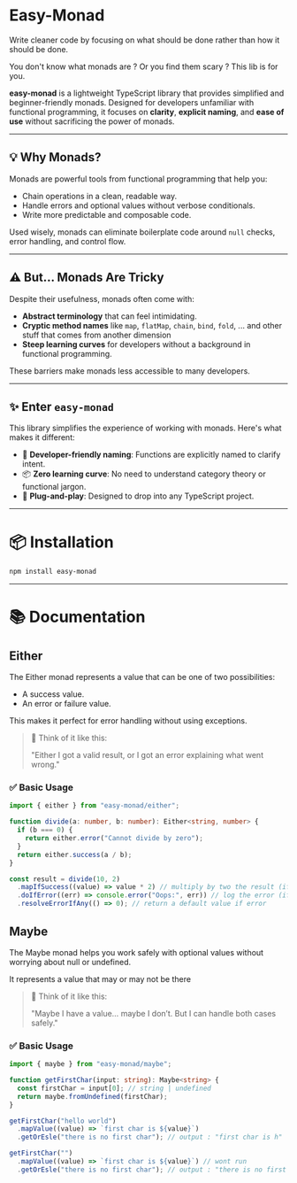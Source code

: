 # Easy-Monad

Write cleaner code by focusing on what should be done rather than how it should be done.

You don't know what monads are ? Or you find them scary ? This lib is for you.

**easy-monad** is a lightweight TypeScript library that provides simplified and beginner-friendly monads. Designed for developers unfamiliar with functional programming, it focuses on **clarity**, **explicit naming**, and **ease of use** without sacrificing the power of monads.

---

## 💡 Why Monads?

Monads are powerful tools from functional programming that help you:

- Chain operations in a clean, readable way.
- Handle errors and optional values without verbose conditionals.
- Write more predictable and composable code.

Used wisely, monads can eliminate boilerplate code around `null` checks, error handling, and control flow.

---

## ⚠️ But... Monads Are Tricky

Despite their usefulness, monads often come with:

- **Abstract terminology** that can feel intimidating.
- **Cryptic method names** like `map`, `flatMap`, `chain`, `bind`, `fold`, ... and other stuff that comes from another dimension
- **Steep learning curves** for developers without a background in functional programming.

These barriers make monads less accessible to many developers.

---

## ✨ Enter `easy-monad`

This library simplifies the experience of working with monads. Here's what makes it different:

- 🧠 **Developer-friendly naming**: Functions are explicitly named to clarify intent.
- 📦 **Zero learning curve**: No need to understand category theory or functional jargon.
- 🚀 **Plug-and-play**: Designed to drop into any TypeScript project.

---

# 📦 Installation

```bash
npm install easy-monad
```

---

# 📚 Documentation

## Either

The Either monad represents a value that can be one of two possibilities:

- A success value.
- An error or failure value.

This makes it perfect for error handling without using exceptions.

> 🧠 Think of it like this:
>
> "Either I got a valid result, or I got an error explaining what went wrong."

### ✅ Basic Usage

```typescript
import { either } from "easy-monad/either";

function divide(a: number, b: number): Either<string, number> {
  if (b === 0) {
    return either.error("Cannot divide by zero");
  }
  return either.success(a / b);
}

const result = divide(10, 2)
  .mapIfSuccess((value) => value * 2) // multiply by two the result (if any)
  .doIfError((err) => console.error("Oops:", err)) // log the error (if any)
  .resolveErrorIfAny(() => 0); // return a default value if error
```

## Maybe

The Maybe monad helps you work safely with optional values without worrying about null or undefined.

It represents a value that may or may not be there

> 🧠 Think of it like this:
>
> "Maybe I have a value… maybe I don’t. But I can handle both cases safely."

### ✅ Basic Usage

```typescript
import { maybe } from "easy-monad/maybe";

function getFirstChar(input: string): Maybe<string> {
  const firstChar = input[0]; // string | undefined
  return maybe.fromUndefined(firstChar);
}

getFirstChar("hello world")
  .mapValue((value) => `first char is ${value}`)
  .getOrEsle("there is no first char"); // output : "first char is h"

getFirstChar("")
  .mapValue((value) => `first char is ${value}`) // wont run
  .getOrEsle("there is no first char"); // output : "there is no first char"
```

